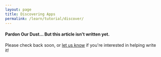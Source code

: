 ```yaml
---
layout: page
title: Discovering Apps
permalink: /learn/tutorial/discover/
---
```


#### Pardon Our Dust... But this article isn't written yet.

Please check back soon, or [let us know](https://github.com/IMSGlobal/casa/issues) if you're interested in helping write it!
